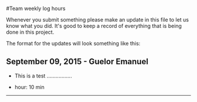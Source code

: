 #Team weekly log hours

Whenever you submit something please make an update in this file to let us know what you did. It's good to keep a record of everything
that is being done in this project. 

The format for the updates will look something like this:

September 09, 2015 - Guelor Emanuel
--------------------------

- This is a test .................

- hour: 10 min
--------------------------
